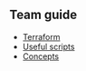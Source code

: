 ## Team guide

- [Terraform](terraform.md)
- [Useful scripts](useful-scripts.md)
- [Concepts](../concepts/index.md)
